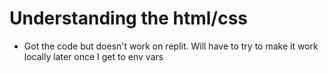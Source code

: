 # Understanding the html/css
- Got the code but doesn't work on replit. Will have to try to make it work locally later once 
  I get to env vars
